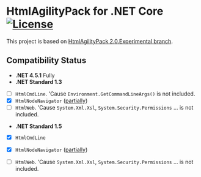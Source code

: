 # HtmlAgilityPack for .NET Core  [![License][License]](LICENSE-2.0.txt)

This project is based on [HtmlAgilityPack 2.0.Experimental branch](https://htmlagilitypack.codeplex.com/SourceControl/latest#Branches/2.0.Experimental/).

[License]: https://img.shields.io/badge/license-Apache_2.0-blue.svg?style=flat-square

## Compatibility Status

+ **.NET 4.5.1** Fully
+ **.NET Standard 1.3**
 - [ ] `HtmlCmdLine`. 'Cause `Environment.GetCommandLineArgs()` is not included.
 - [x] `HtmlNodeNavigator` ([partially](src/DevZH.HtmlAgilityPack/HtmlAgilityPack.cs#L728-734))
 - [ ] `HtmlWeb`. 'Cause `System.Xml.Xsl`, `System.Security.Permissions` ... is not included.
+ **.NET Standard 1.5**
 - [x] `HtmlCmdLine`
 - [x] `HtmlNodeNavigator` ([partially](src/DevZH.HtmlAgilityPack/HtmlAgilityPack.cs#L728-734))
 - [ ] `HtmlWeb`. 'Cause `System.Xml.Xsl`, `System.Security.Permissions` ... is not included.

